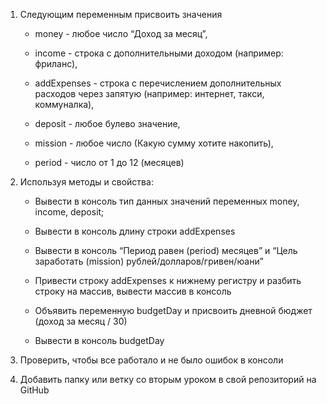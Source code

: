 1) Следующим переменным присвоить значения 



   - money - любое число “Доход за месяц”,

   - income - строка с дополнительными доходом (например: фриланс), 

   - addExpenses - строка с перечислением дополнительных расходов через запятую (например: интернет, такси, коммуналка), 

   - deposit - любое булево значение,

   - mission - любое число (Какую сумму хотите накопить),

   - period - число от 1 до 12 (месяцев)





2) Используя методы и свойства:



   - Вывести в консоль тип данных значений переменных money, income, deposit;

   - Вывести в консоль длину строки addExpenses

   - Вывести в консоль “Период равен (period) месяцев” и “Цель заработать (mission) рублей/долларов/гривен/юани”

   - Привести строку addExpenses к нижнему регистру и разбить строку на массив, вывести массив в консоль

   - Объявить переменную budgetDay и присвоить дневной бюджет (доход за месяц / 30)

   - Вывести в консоль budgetDay





3) Проверить, чтобы все работало и не было ошибок в консоли



4) Добавить папку или ветку со вторым уроком в свой репозиторий на GitHub
